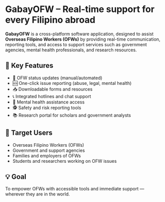 # GabayOFW – Real-time support for every Filipino abroad

**GabayOFW** is a cross-platform software application, designed to assist **Overseas Filipino Workers (OFWs)** by providing real-time communication, reporting tools, and access to support services such as government agencies, mental health professionals, and research resources.

## 📱 Key Features
- 🔄 OFW status updates (manual/automated)
- 🆘 One-click issue reporting (abuse, legal, mental health)
- 📥 Downloadable forms and resources
- 📞 Integrated hotlines and chat support
- 🧠 Mental health assistance access
- 🕵️ Safety and risk reporting tools
- 📚 Research portal for scholars and government analysts

## 👥 Target Users
- Overseas Filipino Workers (OFWs)
- Government and support agencies
- Families and employers of OFWs
- Students and researchers working on OFW issues

## 💡 Goal
To empower OFWs with accessible tools and immediate support — wherever they are in the world.
